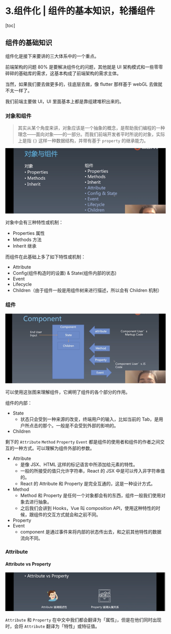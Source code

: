 # 3.组件化 | 组件的基本知识，轮播组件

[toc]

## 组件的基础知识

组件化是接下来要讲的三大体系中的一个重点。

前端架构的问题 80% 是要解决组件化的问题，其他就是 UI 架构模式和一些零零碎碎的基础库的需求，这基本构成了前端架构的需求主体。

当然，如果我们要去做更多的，往底层去做，像 flutter 那样基于 webGL 去做就不太一样了。

我们前端主要做 UI，UI 里面基本上都是靠组建堆积出来的。 

### 对象和组件

> 其实从某个角度来讲，对象应该是一个抽象的概念，是帮助我们编程的一种理念——面向对象——的一部分。而我们前端开发者平时所说的对象，实际上是指 `{}` 这样一种数据结构，并带有基于 `property` 的继承能力。

![image-20200707194007967](assets/image-20200707194007967.png)

对象中会有三种特性或机制：

- Properties 属性
- Methods 方法
- Inherit 继承

而组件在此基础上多了如下特性或机制：

- Attribute 
- Config(组件构造时的设置) & State(组件内部的状态)
- Event
- Lifecycle
- Children（由于组件一般是用组件树来进行描述，所以会有 Children 机制）



### 组件

![image-20200707201955540](assets/image-20200707201955540.png)

可以使用这张图来理解组件，它阐明了组件的各个部分的作用。

组件的内部：

- State
  - 状态只会受到一种来源的改变，终端用户的输入，比如当前的 Tab，是用户所点击的那个。一般是不会受到外部的影响的。
- Children

剩下的 `Attribute` `Method` `Property` `Event` 都是组件的使用者和组件的作者之间交互的一种方式。可以理解为组件外部的参数。

- Attribute
  - 是像 JSX、HTML 这样的标记语言中所添加给元素的特性。
  - 一般的所接受的值只允许字符串，React 的 JSX 中是可以传入非字符串值的。
  - React 的 Attribute 和 Property 是完全互通的，这是一种设计方式。
- Method
  - Method 和 Property 是任何一个对象都会有的东西，组件一般我们使用对象去进行抽象。
  - 之后我们会讲到 Hooks，Vue 叫 composition API，使用这种特性的时候，跟组件的交互方式就会和之前不同。
- Property
- Event
  - component 是通过事件来将内部的状态传出去，和之前其他特性的数据流向不同。

### Attribute

#### Attribute vs Property

![image-20200707203150665](assets/image-20200707203150665.png)

`Attribute` 和 `Property` 在中文中我们都会翻译为「属性」，但是在他们同时出现时，会将 `Attribute` 翻译为「特性」或特征值。


